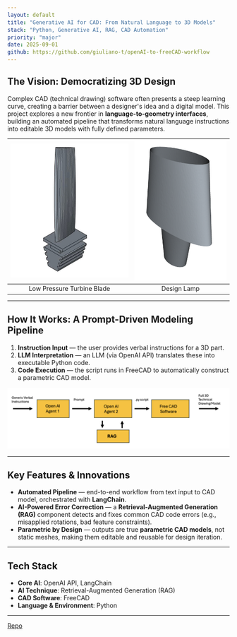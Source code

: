 ```yaml
---
layout: default
title: "Generative AI for CAD: From Natural Language to 3D Models"
stack: "Python, Generative AI, RAG, CAD Automation"
priority: "major"
date: 2025-09-01
github: https://github.com/giuliano-t/openAI-to-freeCAD-workflow
---
```


## The Vision: Democratizing 3D Design

Complex CAD (technical drawing) software often presents a steep learning curve, creating a barrier between a designer's idea and a digital model. This project explores a new frontier in **language-to-geometry interfaces**, building an automated pipeline that transforms natural language instructions into editable 3D models with fully defined parameters.

| ![Turbine Blade](/assets/images/LPT_Blade_FreeCAD.jpg) | ![Design Lamp](/assets/images/Design_lamp_FreeCAD..png) |
|:------------------------------------------------------:|:-------------------------------------------------------:|
| Low Pressure Turbine Blade                             | Design Lamp                                             |




---

## How It Works: A Prompt-Driven Modeling Pipeline

1. **Instruction Input** — the user provides verbal instructions for a 3D part.  
2. **LLM Interpretation** — an LLM (via OpenAI API) translates these into executable Python code.  
3. **Code Execution** — the script runs in FreeCAD to automatically construct a parametric CAD model.  

![Workflow Diagram](/assets/images/Workflow_Diagram_FreeCAD.png)

---

## Key Features & Innovations

- **Automated Pipeline** — end-to-end workflow from text input to CAD model, orchestrated with **LangChain**.  
- **AI-Powered Error Correction** — a **Retrieval-Augmented Generation (RAG)** component detects and fixes common CAD code errors (e.g., misapplied rotations, bad feature constraints).  
- **Parametric by Design** — outputs are true **parametric CAD models**, not static meshes, making them editable and reusable for design iteration.  

---

## Tech Stack

- **Core AI**: OpenAI API, LangChain  
- **AI Technique**: Retrieval-Augmented Generation (RAG)  
- **CAD Software**: FreeCAD  
- **Language & Environment**: Python  

---

[Repo](https://github.com/giuliano-t/openAI-to-freeCAD-workflow)
